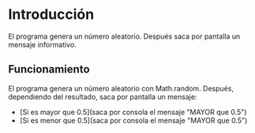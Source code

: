 # Introducción
El programa genera un número aleatorio. Después saca por pantalla un mensaje informativo.

## Funcionamiento

El programa genera un número aleatorio con Math.random. Después, dependiendo del resultado, saca por pantalla un mensaje:

* [Si es mayor que 0.5](saca por consola el mensaje "MAYOR que 0.5")
* [Si es menor que 0.5](saca por consola el mensaje "MAYOR que 0.5")
